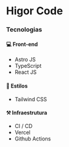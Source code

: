 # Higor Code

### Tecnologias

#### 💻 Front-end
- Astro JS
- TypeScript
- React JS

#### 🎨 Estilos
- Tailwind CSS

#### ⚒️ Infraestrutura
- CI / CD
- Vercel
- Github Actions